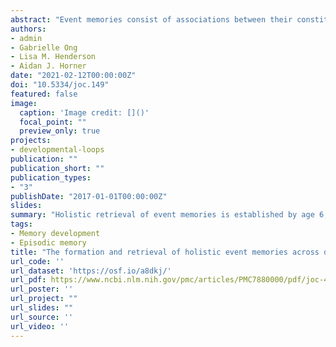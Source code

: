 ```yaml
---
abstract: "Event memories consist of associations between their constituent elements, leading to their holistic retrieval via the process of pattern completion. This holistic retrieval can occur, under specific conditions, when each within-event association is encoded in a separate temporal context: adults are able to integrate the information into a single coherent representation. In this study, we sought to replicate the holistic retrieval of simultaneously encoded event elements in children, and examine whether children can similarly integrate across separated encoding contexts. Children (aged 6-7 years; 9-10 years) and adults encoded two series of three-element “events” consisting of an animal, object, and location. In the simultaneous condition, they encountered all three event elements at once; in the separated condition, they encountered each pairwise association separately (animal-object, animal-location, object-location). After encoding, they were tested on the retrieval of each within-event association using a 4-alternative-forced-choice task. We inferred the presence of holistic retrieval using a measure of retrieval dependency—the statistical dependency between retrieval of within-event associations. Memory for the pairs improved across ages, but there were no developmental differences in retrieval dependency. In the simultaneous encoding condition, all three age groups showed retrieval dependency. However, counter to previous studies, retrieval dependency was not observed in any age group following separated encoding. The results from the simultaneous encoding condition support the idea that pattern completion processes are developed by early childhood. The absence of retrieval dependency in adults following separated encoding prevent conclusions regarding the developmental trajectory of mnemonic integration."
authors:
- admin
- Gabrielle Ong
- Lisa M. Henderson
- Aidan J. Horner
date: "2021-02-12T00:00:00Z"
doi: "10.5334/joc.149"
featured: false
image:
  caption: 'Image credit: []()'
  focal_point: ""
  preview_only: true
projects:
- developmental-loops
publication: ""
publication_short: ""
publication_types:
- "3"
publishDate: "2017-01-01T00:00:00Z"
slides: 
summary: "Holistic retrieval of event memories is established by age 6, with no evidence of further development into adulthood." 
tags:
- Memory development
- Episodic memory
title: "The formation and retrieval of holistic event memories across development"
url_code: ''
url_dataset: 'https://osf.io/a8dkj/'
url_pdf: https://www.ncbi.nlm.nih.gov/pmc/articles/PMC7880000/pdf/joc-4-1-149.pdf
url_poster: ''
url_project: ""
url_slides: ""
url_source: ''
url_video: ''
---
```


